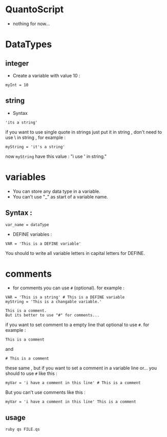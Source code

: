 # QuantoScript
- nothing for now...

# DataTypes

## integer
- Create a variable with value 10 :
```
myInt = 10
```

## string
- Syntax
```
'its a string'
```
if you want to use single quote in strings just put it in string , don't need to use \ in string , for example :
```
myString = 'it's a string'
```
now `myString` have this value : "i use ' in string."


# variables
- You can store any data type in a variable.
- You can't use "_" as start of a variable name.

## Syntax :
```
var_name = dataType
```

- DEFINE variables :
```
VAR = 'This is a DEFINE variable'
```
You should to write all variable letters in capital letters for DEFINE.

# comments
- for comments you can use `#` (optional).
 for example :

```
VAR = 'This is a string' # This is a DEFINE variable
myString = 'This is a changable variable.'

This is a comment.
But its better to use "#" for comments...
```
if you want to set comment to a empty line that optional to use `#`. for example :
```
This is a comment
```
and
```
# This is a comment
```
these same , but if you want to set a comment in a variable line or... you should to use `#` like this :
```
myVar = 'i have a comment in this line' # This is a comment
```
But you can't use comments like this :
```
myVar = 'i have a comment in this line' This is a comment
```

## usage
```bash
ruby qs FILE.qs
```

